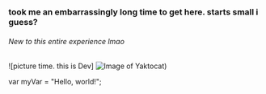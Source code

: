 ### took me an embarrassingly long time to get here. starts small i guess?

###### New to this entire experience lmao

![picture time. this is Dev] ![Image of Yaktocat](https://octodex.github.com/images/yaktocat.png))

var myVar = "Hello, world!";

